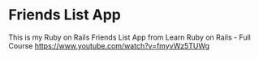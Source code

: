 # Friends List App

This is my Ruby on Rails Friends List App from 
Learn Ruby on Rails - Full Course
https://www.youtube.com/watch?v=fmyvWz5TUWg